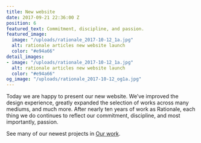 ```yaml
---
title: New website
date: 2017-09-21 22:36:00 Z
position: 6
featured_text: Commitment, discipline, and passion.
featured_image:
  image: "/uploads/rationale_2017-10-12_1a.jpg"
  alt: rationale articles new website launch
  color: "#e94a66"
detail_images:
- image: "/uploads/rationale_2017-10-12_1a.jpg"
  alt: rationale articles new website launch
  color: "#e94a66"
og_image: "/uploads/rationale_2017-10-12_og1a.jpg"
---
```


Today we are happy to present our new website. We’ve  improved the design experience, greatly expanded the selection of works across many mediums, and much more. After nearly ten years of work as Rationale, each thing we do continues to reflect our commitment, discipline, and most importantly, passion.

See many of our newest projects in [Our work](https://rationale-design.com/).